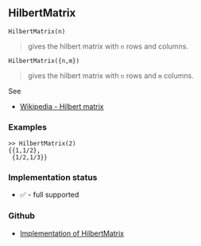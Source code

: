 ## HilbertMatrix

```
HilbertMatrix(n)
```

> gives the hilbert matrix with `n` rows and columns. 

```
HilbertMatrix({n,m})
```

> gives the hilbert matrix with `n` rows and `m` columns. 

See
* [Wikipedia - Hilbert matrix](http://en.wikipedia.org/wiki/Hilbert_matrix) 

### Examples

```
>> HilbertMatrix(2)
{{1,1/2},
 {1/2,1/3}}
```

### Implementation status

* &#x2705; - full supported

### Github

* [Implementation of HilbertMatrix](https://github.com/axkr/symja_android_library/blob/master/symja_android_library/matheclipse-core/src/main/java/org/matheclipse/core/builtin/LinearAlgebra.java#L2630) 
